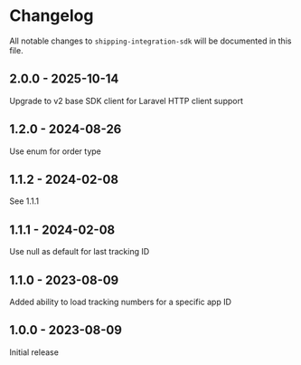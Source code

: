 # Changelog

All notable changes to `shipping-integration-sdk` will be documented in this file.

## 2.0.0 - 2025-10-14

Upgrade to v2 base SDK client for Laravel HTTP client support

## 1.2.0 - 2024-08-26

Use enum for order type

## 1.1.2 - 2024-02-08

See 1.1.1

## 1.1.1 - 2024-02-08

Use null as default for last tracking ID

## 1.1.0 - 2023-08-09

Added ability to load tracking numbers for a specific app ID

## 1.0.0 - 2023-08-09

Initial release

